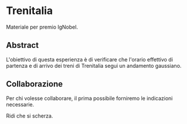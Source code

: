 # Trenitalia
Materiale per premio IgNobel.

## Abstract
L'obiettivo di questa esperienza è di verificare che l'orario effettivo di partenza e di arrivo dei treni di Trenitalia segui un andamento gaussiano.

## Collaborazione
Per chi volesse collaborare, il prima possibile forniremo le indicazioni necessarie.

Ridi che si scherza.
